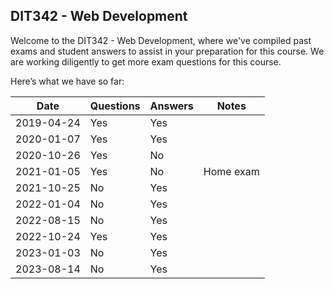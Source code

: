 ## DIT342 - Web Development
Welcome to the DIT342 - Web Development, where we've compiled past exams and student answers to assist in your preparation for this course. We are working diligently to get more exam questions for this course.

Here’s what we have so far:

|    Date    | Questions | Answers |   Notes   |
|------------|-----------|---------|-----------|
| 2019-04-24 | Yes       | Yes     |           |
| 2020-01-07 | Yes       | Yes     |           |
| 2020-10-26 | Yes       | No      |           |
| 2021-01-05 | Yes       | No      | Home exam |
| 2021-10-25 | No        | Yes     |           |
| 2022-01-04 | No        | Yes     |           |
| 2022-08-15 | No        | Yes     |           |
| 2022-10-24 | Yes       | Yes     |           |
| 2023-01-03 | No        | Yes     |           |
| 2023-08-14 | No        | Yes     |           |
